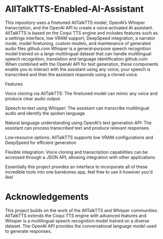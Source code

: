 # AllTalkTTS-Enabled-AI-Assistant
This repository uses a finetuned AllTalkTTS model, OpenAI’s Whisper transcription, and the OpenAI API to create a voice‑activated AI assistant. AllTalkTTS is based on the Coqui TTS engine and includes features such as a settings interface, low VRAM support, DeepSpeed integration, a narrator mode, model finetuning, custom models, and maintenance of generated audio files
github.com
Whisper is a general‑purpose speech recognition model trained on a large multilingual dataset that can handle multilingual speech recognition, translation and language identification
github.com
When combined with the OpenAI API for text generation, these components enable you to interact with the assistant using any voice; your speech is transcribed and then the assistant responds using a cloned voice.

Features

Voice cloning via AllTalkTTS: The finetuned model can mimic any voice and produce clear audio output.

Speech‑to‑text using Whisper: The assistant can transcribe multilingual audio and identify the spoken language

Natural language understanding using OpenAI’s text generation API: The assistant can process transcribed text and produce relevant responses.

Low‑resource options: AllTalkTTS supports low VRAM configurations and DeepSpeed for efficient generation

Flexible integration: Voice cloning and transcription capabilities can be accessed through a JSON API, allowing integration with other applications

Essentially this project provides an interface to incorporate all of these incredible tools into one barebones app, feel free to use it however you'd like!

# Acknowledgements
This project builds on the work of the AllTalkTTS and Whisper communities. AllTalkTTS extends the Coqui TTS engine with advanced features and Whisper is a multilingual speech recognition model trained on a diverse dataset.
The OpenAI API provides the conversational language model used to generate responses.
